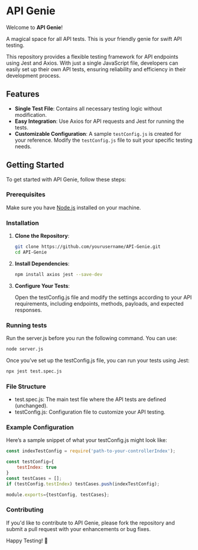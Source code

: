 # API Genie

Welcome to **API Genie**!

A magical space for all API tests. 
This is your friendly genie for swift API testing.

This repository provides a flexible testing framework for API endpoints using Jest and Axios. With just a single JavaScript file, developers can easily set up their own API tests, ensuring reliability and efficiency in their development process.

## Features

- **Single Test File**: Contains all necessary testing logic without modification.
- **Easy Integration**: Use Axios for API requests and Jest for running the tests.
- **Customizable Configuration**: A sample `testConfig.js` is created for your reference. Modify the `testConfig.js` file to suit your specific testing needs. 

## Getting Started

To get started with API Genie, follow these steps:

### Prerequisites

Make sure you have [Node.js](https://nodejs.org/) installed on your machine.

### Installation

1. **Clone the Repository**:

   ```bash
   git clone https://github.com/yourusername/API-Genie.git
   cd API-Genie

2. **Install Dependencies**:
   ```bash
   npm install axios jest --save-dev
3. **Configure Your Tests**:
   
   Open the testConfig.js file and modify the settings according to your API requirements, including endpoints, methods, payloads, and expected responses.

### Running tests
Run the server.js before you run the following command. You can use:
```bash
node server.js
```
Once you’ve set up the testConfig.js file, you can run your tests using Jest:
```bash
npx jest test.spec.js
```
### File Structure
- test.spec.js: The main test file where the API tests are defined (unchanged).
- testConfig.js: Configuration file to customize your API testing.

### Example Configuration
Here’s a sample snippet of what your testConfig.js might look like:

```JavaScript
const indexTestConfig = require('path-to-your-controllerIndex');

const testConfig={
    testIndex: true
}
const testCases = [];
if (testConfig.testIndex) testCases.push(indexTestConfig);

module.exports={testConfig, testCases};
```
### Contributing

If you'd like to contribute to API Genie, please fork the repository and submit a pull request with your enhancements or bug fixes.

Happy Testing! 🚀
